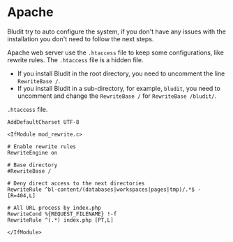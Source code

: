# Apache
<!-- position: 1 -->

Bludit try to auto configure the system, if you don't have any issues with the installation you don't need to follow the next steps.

Apache web server use the `.htaccess` file to keep some configurations, like rewrite rules. The `.htaccess` file is a hidden file.

- If you install Bludit in the root directory, you need to uncomment the line `RewriteBase /`.
- If you install Bludit in a sub-directory, for example, `bludit`, you need to uncomment and change the `RewriteBase /` for `RewriteBase /bludit/`.

`.htaccess` file.

```
AddDefaultCharset UTF-8

<IfModule mod_rewrite.c>

# Enable rewrite rules
RewriteEngine on

# Base directory
#RewriteBase /

# Deny direct access to the next directories
RewriteRule ^bl-content/(databases|workspaces|pages|tmp)/.*$ - [R=404,L]

# All URL process by index.php
RewriteCond %{REQUEST_FILENAME} !-f
RewriteRule ^(.*) index.php [PT,L]

</IfModule>
```



